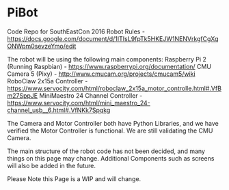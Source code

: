 # PiBot
Code Repo for SouthEastCon 2016 Robot
Rules - https://docs.google.com/document/d/1ITIsL9fpTk5HKEJW1NENVrkgfCgXqONWpm0sevzeYmo/edit

The robot will be using the following main components:
	Raspberry Pi 2 (Running Raspbian) - https://www.raspberrypi.org/documentation/
	CMU Camera 5 (Pixy) - http://www.cmucam.org/projects/cmucam5/wiki
	RoboClaw 2x15a Controller - https://www.servocity.com/html/roboclaw_2x15a_motor_controlle.html#.VfBm27SppJE
	MiniMaestro 24 Channel Controller - https://www.servocity.com/html/mini_maestro_24-channel_usb__6.html#.VfNKk7Spqkg

The Camera and Motor Controller both have Python Libraries, and we have verified the Motor Controller is functional.
We are still validating the CMU Camera. 

The main structure of the robot code has not been decided, and many things on this page may change. Additional Components
such as screens will also be added in the future.

Please Note this Page is a WIP and will change.
